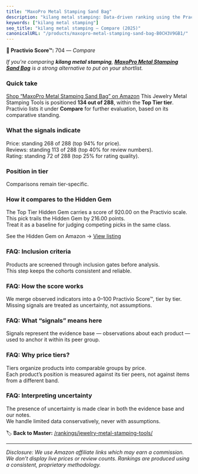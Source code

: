 ```yaml
---
title: "MaxoPro Metal Stamping Sand Bag"
description: "kilang metal stamping: Data-driven ranking using the Practivio Score™. Positioned by quality, value, demand, findability, momentum."
keywords: ["kilang metal stamping"]
seo_title: "kilang metal stamping — Compare (2025)"
canonicalURL: "/products/maxopro-metal-stamping-sand-bag-B0CH3V9GB1/"
---
```


**🛒 Practivio Score™:** 704 — _Compare_


*If you're comparing **kilang metal stamping**, **[MaxoPro Metal Stamping Sand Bag](https://www.amazon.com/dp/B0CH3V9GB1?tag=practivio-20)** is a strong alternative to put on your shortlist.*
### Quick take
[Shop “MaxoPro Metal Stamping Sand Bag” on Amazon](https://www.amazon.com/dp/B0CH3V9GB1?tag=practivio-20)
This Jewelry Metal Stamping Tools is positioned **134 out of 288**, within the **Top Tier tier**.  
Practivio lists it under **Compare** for further evaluation, based on its comparative standing.

### What the signals indicate
Price: standing 268 of 288 (top 94% for price).  
Reviews: standing 113 of 288 (top 40% for review numbers).  
Rating: standing 72 of 288 (top 25% for rating quality).  

### Position in tier
Comparisons remain tier-specific.

### How it compares to the Hidden Gem
The Top Tier Hidden Gem carries a score of 920.00 on the Practivio scale.  
This pick trails the Hidden Gem by 216.00 points.  
Treat it as a baseline for judging competing picks in the same class.  

See the Hidden Gem on Amazon → [View listing](https://www.amazon.com/dp/B079Y5GDPY?tag=practivio-20)

### FAQ: Inclusion criteria
Products are screened through inclusion gates before analysis.  
This step keeps the cohorts consistent and reliable.

### FAQ: How the score works
We merge observed indicators into a 0–100 Practivio Score™, tier by tier.  
Missing signals are treated as uncertainty, not assumptions.

### FAQ: What “signals” means here
Signals represent the evidence base — observations about each product — used to anchor it within its peer group.

### FAQ: Why price tiers?
Tiers organize products into comparable groups by price.  
Each product’s position is measured against its tier peers, not against items from a different band.

### FAQ: Interpreting uncertainty
The presence of uncertainty is made clear in both the evidence base and our notes.  
We handle limited data conservatively, never with assumptions.

<!-- Missing template for Compare/CompareWithinPriceClass -->


🏷️ **Back to Master:** [/rankings/jewelry-metal-stamping-tools/](/rankings/jewelry-metal-stamping-tools/)

---
_Disclosure: We use Amazon affiliate links which may earn a commission. We don’t display live prices or review counts. Rankings are produced using a consistent, proprietary methodology._

